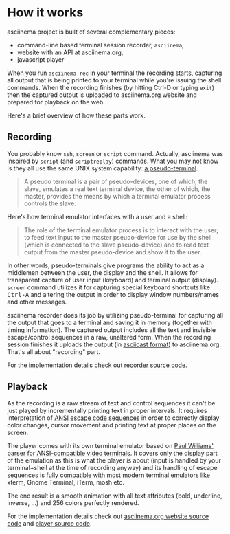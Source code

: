 # How it works

asciinema project is built of several complementary pieces:

* command-line based terminal session recorder, `asciinema`,
* website with an API at asciinema.org,
* javascript player

When you run `asciinema rec` in your terminal the recording starts, capturing
all output that is being printed to your terminal while you're issuing the
shell commands. When the recording finishes (by hitting Ctrl-D or
typing `exit`) then the captured output is uploaded to asciinema.org website
and prepared for playback on the web.

Here's a brief overview of how these parts work.

## Recording

You probably know `ssh`, `screen` or `script` command. Actually, asciinema
was inspired by `script` (and `scriptreplay`) commands. What you may not know
is they all use the same UNIX system capability: [a
pseudo-terminal](http://en.wikipedia.org/wiki/Pseudo_terminal).

> A pseudo terminal is a pair of pseudo-devices, one of which, the slave,
> emulates a real text terminal device, the other of which, the master,
> provides the means by which a terminal emulator process controls the slave.

Here's how terminal emulator interfaces with a user and a shell:

> The role of the terminal emulator process is to interact with the user; to
> feed text input to the master pseudo-device for use by the shell (which is
> connected to the slave pseudo-device) and to read text output from the
> master pseudo-device and show it to the user.

In other words, pseudo-terminals give programs the ability to act as a
middlemen between the user, the display and the shell. It allows for
transparent capture of user input (keyboard) and terminal output (display).
`screen` command utilizes it for capturing special keyboard shortcuts
like <kbd>Ctrl-A</kbd> and altering the output in order to display window
numbers/names and other messages.

asciinema recorder does its job by utilizing pseudo-terminal for capturing all
the output that goes to a terminal and saving it in memory (together with timing
information). The captured output includes all the text and invisible
escape/control sequences in a raw, unaltered form. When the recording session
finishes it uploads the output (in
[asciicast format](https://github.com/asciinema/asciinema/blob/main/doc/asciicast-v2.md))
to asciinema.org. That's all about "recording" part.

For the implementation details check out [recorder source
code](https://github.com/asciinema/asciinema).

## Playback

As the recording is a raw stream of text and control
sequences it can't be just played by incrementally printing text in proper
intervals. It requires interpretation of [ANSI escape code
sequences](http://en.wikipedia.org/wiki/ANSI_escape_code) in order to
correctly display color changes, cursor movement and printing text at proper
places on the screen.

The player comes with its own terminal emulator based on
[Paul Williams' parser for ANSI-compatible video terminals](https://vt100.net/emu/dec_ansi_parser).
It covers only the display part of the emulation as this is what the player is
about (input is handled by your terminal+shell at the time of recording anyway)
and its handling of escape sequences is fully compatible with most modern
terminal emulators like xterm, Gnome Terminal, iTerm, mosh etc.

The end result is a smooth animation with all text attributes (bold,
underline, inverse, ...) and 256 colors perfectly rendered.

For the implementation details check out [asciinema.org website source
code](https://github.com/asciinema/asciinema-server) and [player source
code](https://github.com/asciinema/asciinema-player).
